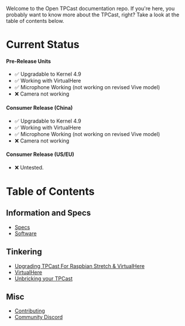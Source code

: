 Welcome to the Open TPCast documentation repo. If you're here, you probably want to know more about the TPCast, right? Take a look at the table of contents below.

# Current Status

#### Pre-Release Units
- :white_check_mark: Upgradable to Kernel 4.9
- :white_check_mark: Working with VirtualHere
- :white_check_mark: Microphone Working (not working on revised Vive model)
- :x: Camera not working

#### Consumer Release (China)
- :white_check_mark: Upgradable to Kernel 4.9
- :white_check_mark: Working with VirtualHere
- :white_check_mark: Microphone Working (not working on revised Vive model)
- :x: Camera not working

#### Consumer Release (US/EU)
- :x: Untested.

# Table of Contents

## Information and Specs

- [Specs](SPECS.md)
- [Software](SOFTWARE.md)

## Tinkering

- [Upgrading TPCast For Raspbian Stretch & VirtualHere](guides/UPGRADE.md)
- [VirtualHere](guides/VIRTUALHERE.md)
- [Unbricking your TPCast](guides/UNBRICKING.md)

## Misc

- [Contributing](CONTRIBUTING.md)
- [Community Discord](https://discord.gg/kAbqRGC)
